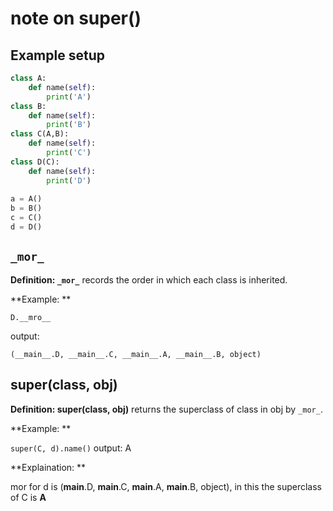 # note on super()

## Example setup

```python
class A:
    def name(self):
        print('A')
class B:
    def name(self):
        print('B')
class C(A,B):
    def name(self):
        print('C')
class D(C):
    def name(self):
        print('D')
        
a = A()
b = B()
c = C()
d = D()
```

## ```_mor_```

**Definition:  ```_mor_```** records the order in which each class is inherited.

**Example: **
```
D.__mro__
```

output: 

```
(__main__.D, __main__.C, __main__.A, __main__.B, object)
```

## super(class, obj)

**Definition: super(class, obj)** returns the superclass of class in obj by ```_mor_```.

**Example: **

```super(C, d).name()``` output: A

**Explaination: **

mor for d is (__main__.D, __main__.C, __main__.A, __main__.B, object), in this the superclass of C is **A** 




